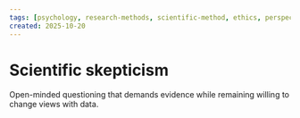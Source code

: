 ```yaml
---
tags: [psychology, research-methods, scientific-method, ethics, perspectives]
created: 2025-10-20
---
```

# Scientific skepticism

Open-minded questioning that demands evidence while remaining willing to change views with data.
